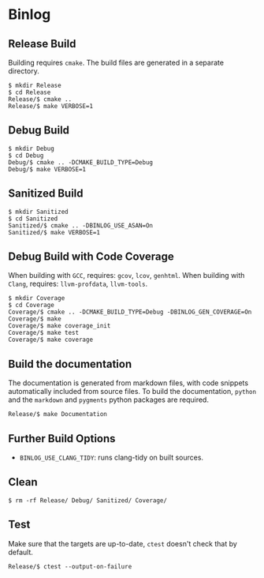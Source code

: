 # Binlog

## Release Build

Building requires `cmake`. The build files are generated in a separate directory.

    $ mkdir Release
    $ cd Release
    Release/$ cmake ..
    Release/$ make VERBOSE=1

## Debug Build

    $ mkdir Debug
    $ cd Debug
    Debug/$ cmake .. -DCMAKE_BUILD_TYPE=Debug
    Debug/$ make VERBOSE=1

## Sanitized Build

    $ mkdir Sanitized
    $ cd Sanitized
    Sanitized/$ cmake .. -DBINLOG_USE_ASAN=On
    Sanitized/$ make VERBOSE=1

## Debug Build with Code Coverage

When building with `GCC`, requires: `gcov`, `lcov`, `genhtml`.
When building with `Clang`, requires: `llvm-profdata`, `llvm-tools`.

    $ mkdir Coverage
    $ cd Coverage
    Coverage/$ cmake .. -DCMAKE_BUILD_TYPE=Debug -DBINLOG_GEN_COVERAGE=On
    Coverage/$ make
    Coverage/$ make coverage_init
    Coverage/$ make test
    Coverage/$ make coverage

## Build the documentation

The documentation is generated from markdown files, with code snippets
automatically included from source files. To build the documentation,
`python` and the `markdown` and `pygments` python packages are required.

    Release/$ make Documentation

## Further Build Options

 - `BINLOG_USE_CLANG_TIDY`: runs clang-tidy on built sources.

## Clean

    $ rm -rf Release/ Debug/ Sanitized/ Coverage/

## Test

Make sure that the targets are up-to-date, `ctest` doesn't check that by default.

    Release/$ ctest --output-on-failure
